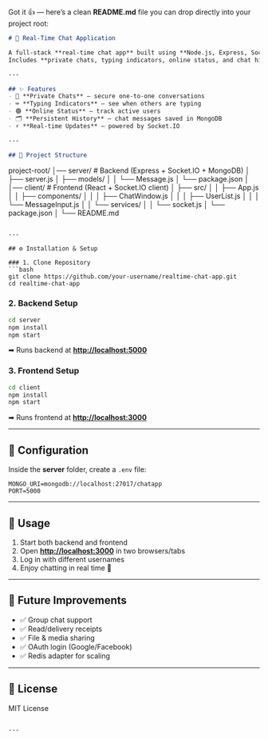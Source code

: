 Got it 👍 — here’s a clean **README.md** file you can drop directly into your project root:

```markdown
# 💬 Real-Time Chat Application

A full-stack **real-time chat app** built using **Node.js, Express, Socket.IO, React, and MongoDB**.  
Includes **private chats, typing indicators, online status, and chat history**.

---

## ✨ Features
- 🔐 **Private Chats** – secure one-to-one conversations  
- ⌨️ **Typing Indicators** – see when others are typing  
- 🟢 **Online Status** – track active users  
- 🗂️ **Persistent History** – chat messages saved in MongoDB  
- ⚡ **Real-time Updates** – powered by Socket.IO  

---

## 📂 Project Structure
```

project-root/
│── server/         # Backend (Express + Socket.IO + MongoDB)
│   ├── server.js
│   ├── models/
│   │   └── Message.js
│   └── package.json
│
│── client/         # Frontend (React + Socket.IO client)
│   ├── src/
│   │   ├── App.js
│   │   ├── components/
│   │   │   ├── ChatWindow\.js
│   │   │   ├── UserList.js
│   │   │   └── MessageInput.js
│   │   └── services/
│   │       └── socket.js
│   └── package.json
│
└── README.md

````

---

## ⚙️ Installation & Setup

### 1. Clone Repository
```bash
git clone https://github.com/your-username/realtime-chat-app.git
cd realtime-chat-app
````

### 2. Backend Setup

```bash
cd server
npm install
npm start
```

➡ Runs backend at **[http://localhost:5000](http://localhost:5000)**

### 3. Frontend Setup

```bash
cd client
npm install
npm start
```

➡ Runs frontend at **[http://localhost:3000](http://localhost:3000)**

---

## 🔧 Configuration

Inside the **server** folder, create a `.env` file:

```env
MONGO_URI=mongodb://localhost:27017/chatapp
PORT=5000
```

---

## 🚀 Usage

1. Start both backend and frontend
2. Open **[http://localhost:3000](http://localhost:3000)** in two browsers/tabs
3. Log in with different usernames
4. Enjoy chatting in real time 🎉

---

## 📌 Future Improvements

* ✅ Group chat support
* ✅ Read/delivery receipts
* ✅ File & media sharing
* ✅ OAuth login (Google/Facebook)
* ✅ Redis adapter for scaling

---

## 📝 License

MIT License

```

---

 
